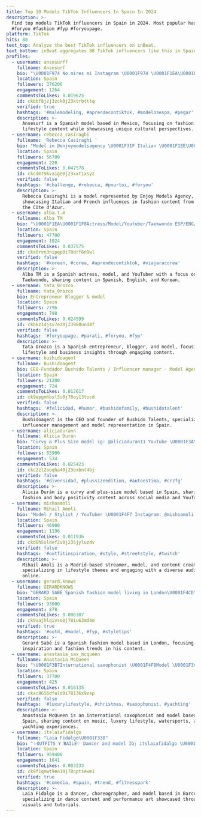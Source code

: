 ```yaml
---
title: Top 10 Models TikTok Influencers In Spain In 2024
description: >-
  Find top models TikTok influencers in Spain in 2024. Most popular hashtags:
  #foryou #fashion #fyp #foryoupage.
platform: TikTok
hits: 88
text_top: Analyze the best TikTok influencers on inBeat.
text_bottom: inBeat aggregates 88 TikTok influencers like this in Spain for you to pitch.
profiles:
  - username: ansesurff
    fullname: Ansesurf
    bio: "\U0001F974 No mires mi Instagram \U0001F974 \U0001F1EA\U0001F1F8 Spanish model living in México \U0001F1F2\U0001F1FD"
    location: Spain
    followers: 376200
    engagement: 1264
    commentsToLikes: 0.019625
    id: ckbbf8jzj3zck0j23ktrbtttq
    verified: true
    hashtags: '#malemodeling, #aprendecontiktok, #modelosespa, #pegar'
    description: >-
      Ansesurf is a Spanish model based in Mexico, focusing on fashion and
      lifestyle content while showcasing unique cultural perspectives.
  - username: rebecca_casiraghi
    fullname: 'Rebecca Casiraghi '
    bio: "Model in @enjoymodelsagency \U0001F31F Italian \U0001F1EE\U0001F1F9 - French \U0001F1EB\U0001F1F7 \U0001F4CDParis\U0001F5FC- Côte D'Azur"
    location: Spain
    followers: 56700
    engagement: 220
    commentsToLikes: 0.047578
    id: ckcdm79kva1ge0j23xxt1xsyz
    verified: false
    hashtags: '#challenge, #rebecca, #pourtoi, #foryou'
    description: >-
      Rebecca Casiraghi is a model represented by Enjoy Models Agency,
      showcasing Italian and French influences in fashion content from Paris and
      the Côte d'Azur.
  - username: alba.t.m
    fullname: Alba TM
    bio: "\U0001F1EA\U0001F1F8Actress/Model/Youtuber/Taekwondo ESP/ENG/한국어 Albatkd1111@gmail.com \U0001F4E9"
    location: Spain
    followers: 47700
    engagement: 1024
    commentsToLikes: 0.037575
    id: cka0rvn3nipqp0i78drf6n9wl
    verified: false
    hashtags: '#korean, #corea, #aprendecontiktok, #viajaracorea'
    description: >-
      Alba TM is a Spanish actress, model, and YouTuber with a focus on
      Taekwondo, sharing content in Spanish, English, and Korean.
  - username: tata_0rozco
    fullname: tata_0rozco
    bio: Entrepreneur Blogger & model
    location: Spain
    followers: 2796
    engagement: 798
    commentsToLikes: 0.024599
    id: ckbkz14jsv7ez0j23980und4f
    verified: false
    hashtags: '#foryoupage, #parati, #foryou, #fyp'
    description: >-
      Tata Orozco is a Spanish entrepreneur, blogger, and model, focusing on
      lifestyle and business insights through engaging content.
  - username: bushidoagent
    fullname: Bushidoagent
    bio: CEO-Fundador Bushido Talents / Influencer manager - Model Agent
    location: Spain
    followers: 21200
    engagement: 724
    commentsToLikes: 0.012617
    id: ck9epgmhbsl5u0j78oy13tocd
    verified: false
    hashtags: '#felicidad, #humor, #bushidofamily, #bushidotalent'
    description: >-
      Bushidoagent is the CEO and founder of Bushido Talents, specializing in
      influencer management and model representation in Spain.
  - username: aliciadurann
    fullname: Alicia Durán
    bio: "Curvy & Plus Size model ig: @aliciaduran11 YouTube \U0001F3A5: Alicia Durán 66K?✨"
    location: Spain
    followers: 65900
    engagement: 534
    commentsToLikes: 0.025423
    id: ckc2zl2ooqha40j23exbnt4bj
    verified: false
    hashtags: '#diversidad, #plussizeedition, #autoestima, #crzfg'
    description: >-
      Alicia Durán is a curvy and plus-size model based in Spain, sharing
      fashion and body positivity content across social media and YouTube.
  - username: mishoamoli
    fullname: Mihail Amoli
    bio: "Model / Stylist / YouTuber \U0001F4F7 Instagram: @mishoamoli \U0001F3A5 YouTube: Misho Amoli"
    location: Spain
    followers: 46900
    engagement: 1196
    commentsToLikes: 0.011936
    id: ckd0h5sldef2v0j235jyluzdv
    verified: false
    hashtags: '#outfitinspiration, #style, #streetstyle, #twitch'
    description: >-
      Mihail Amoli is a Madrid-based streamer, model, and content creator,
      specializing in lifestyle themes and engaging with a diverse audience
      online.
  - username: gerard.knows
    fullname: GERARDKNOWS
    bio: "GERARD SABÉ Spanish fashion model living in London\U0001F4CD"
    location: Spain
    followers: 93000
    engagement: 878
    commentsToLikes: 0.006307
    id: ck9vajhlqivso0j78iu63md4m
    verified: true
    hashtags: '#ootd, #model, #fyp, #styletips'
    description: >-
      Gerard Sabé is a Spanish fashion model based in London, focusing on style
      inspiration and fashion trends in his content.
  - username: anastasia_sax_mcqueen
    fullname: Anastasia McQueen
    bio: "\U0001F3B7International saxophonist \U0001F4F8Model \U0001F3C4‍♀️Watersports & yachts \U0001F4CDIbiza"
    location: Spain
    followers: 37700
    engagement: 425
    commentsToLikes: 0.016135
    id: ckac8656dfald0i78136x9zsp
    verified: false
    hashtags: '#luxurylifestyle, #christmas, #saxophonist, #yachting'
    description: >-
      Anastasia McQueen is an international saxophonist and model based in
      Spain, sharing content on music, luxury lifestyle, watersports, and
      yachting experiences.
  - username: itslaiafidalgo
    fullname: "Laia Fidalgo\U0001F338"
    bio: "✨OUTFITS Y BAILE✨ Dancer and model IG; itslaiafidalgo \U0001F4E5;laia@bushidotalent.com"
    location: Spain
    followers: 959400
    engagement: 1641
    commentsToLikes: 0.003233
    id: ck9f1qmwt9en10j78nptsewm1
    verified: true
    hashtags: '#comedia, #spain, #trend, #fitnesspark'
    description: >-
      Laia Fidalgo is a dancer, choreographer, and model based in Barcelona,
      specializing in dance content and performance art showcased through
      visuals and tutorials.
---
```



